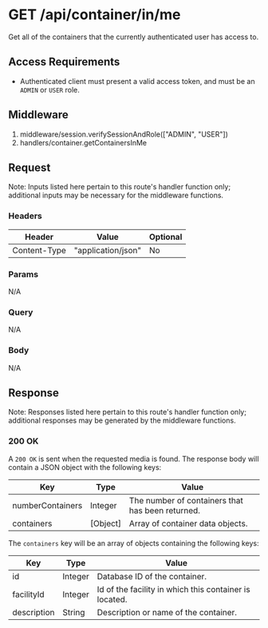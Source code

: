 # GET /api/container/in/me

Get all of the containers that the currently authenticated user has access to.

## Access Requirements

- Authenticated client must present a valid access token, and must be an `ADMIN` or `USER` role.

## Middleware

1. middleware/session.verifySessionAndRole(["ADMIN", "USER"])
2. handlers/container.getContainersInMe

## Request

Note: Inputs listed here pertain to this route's handler function only; additional inputs may be necessary for the middleware functions.

### Headers

|Header|Value|Optional|
|-|-|-|
|Content-Type|"application/json"|No|

### Params

N/A

### Query

N/A

### Body

N/A

## Response

Note: Responses listed here pertain to this route's handler function only; additional responses may be generated by the middleware functions.

### 200 OK

A `200 OK` is sent when the requested media is found.  The response body will contain a JSON object with the following keys:

|Key|Type|Value|
|-|-|-|
|numberContainers|Integer|The number of containers that has been returned.|
|containers|[Object]|Array of container data objects.|

The `containers` key will be an array of objects containing the following keys:

|Key|Type|Value|
|-|-|-|
|id|Integer|Database ID of the container.|
|facilityId|Integer|Id of the facility in which this container is located.|
|description|String|Description or name of the container.|